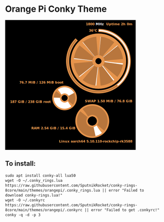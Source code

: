 # Orange Pi Conky Theme

![image](https://github.com/SputnikRocket/conky-rings-8core/blob/main/themes/orangepi/orangepi.png)


## To install: 
```
sudo apt install conky-all lua50
wget -O ~/.conky_rings.lua https://raw.githubusercontent.com/SputnikRocket/conky-rings-8core/main/themes/orangepi/.conky_rings.lua || error "Failed to download conky-rings.lua!"
wget -O ~/.conkyrc https://raw.githubusercontent.com/SputnikRocket/conky-rings-8core/main/themes/orangepi/.conkyrc || error "Failed to get .conkyrc!"
conky -q -d -p 3
```
